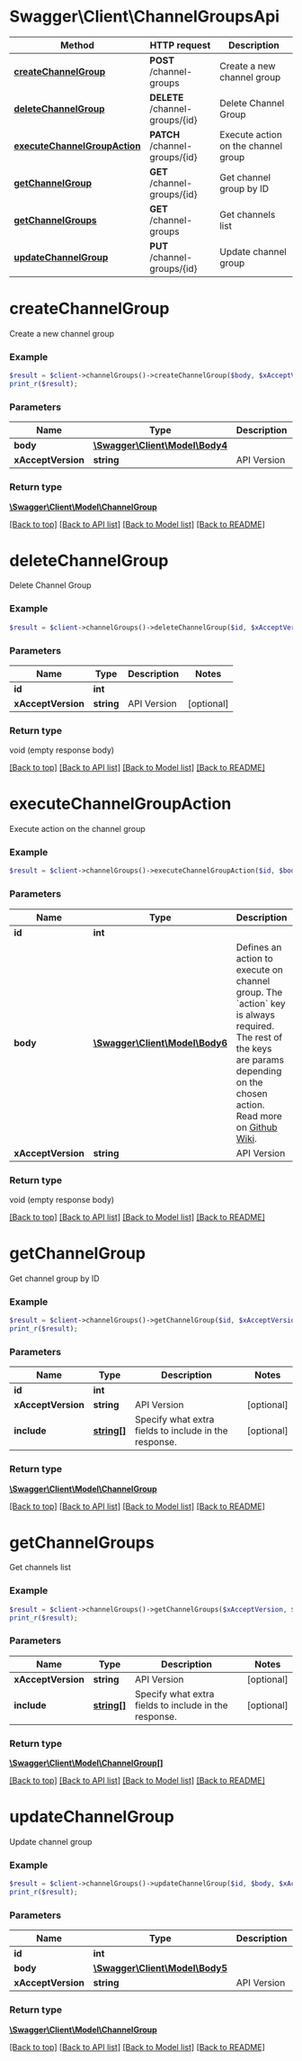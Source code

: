 # Swagger\Client\ChannelGroupsApi

Method | HTTP request | Description
------------- | ------------- | -------------
[**createChannelGroup**](ChannelGroupsApi.md#createChannelGroup) | **POST** /channel-groups | Create a new channel group
[**deleteChannelGroup**](ChannelGroupsApi.md#deleteChannelGroup) | **DELETE** /channel-groups/{id} | Delete Channel Group
[**executeChannelGroupAction**](ChannelGroupsApi.md#executeChannelGroupAction) | **PATCH** /channel-groups/{id} | Execute action on the channel group
[**getChannelGroup**](ChannelGroupsApi.md#getChannelGroup) | **GET** /channel-groups/{id} | Get channel group by ID
[**getChannelGroups**](ChannelGroupsApi.md#getChannelGroups) | **GET** /channel-groups | Get channels list
[**updateChannelGroup**](ChannelGroupsApi.md#updateChannelGroup) | **PUT** /channel-groups/{id} | Update channel group


# **createChannelGroup**

Create a new channel group

### Example
```php
$result = $client->channelGroups()->createChannelGroup($body, $xAcceptVersion);
print_r($result);
```

### Parameters

Name | Type | Description  | Notes
------------- | ------------- | ------------- | -------------
 **body** | [**\Swagger\Client\Model\Body4**](../Model/Body4.md)|  |
 **xAcceptVersion** | **string**| API Version | [optional]

### Return type

[**\Swagger\Client\Model\ChannelGroup**](../Model/ChannelGroup.md)

[[Back to top]](#) [[Back to API list]](../../README.md#documentation-for-api-endpoints) [[Back to Model list]](../../README.md#documentation-for-models) [[Back to README]](../../README.md)

# **deleteChannelGroup**

Delete Channel Group

### Example
```php
$result = $client->channelGroups()->deleteChannelGroup($id, $xAcceptVersion);
```

### Parameters

Name | Type | Description  | Notes
------------- | ------------- | ------------- | -------------
 **id** | **int**|  |
 **xAcceptVersion** | **string**| API Version | [optional]

### Return type

void (empty response body)

[[Back to top]](#) [[Back to API list]](../../README.md#documentation-for-api-endpoints) [[Back to Model list]](../../README.md#documentation-for-models) [[Back to README]](../../README.md)

# **executeChannelGroupAction**

Execute action on the channel group

### Example
```php
$result = $client->channelGroups()->executeChannelGroupAction($id, $body, $xAcceptVersion);
```

### Parameters

Name | Type | Description  | Notes
------------- | ------------- | ------------- | -------------
 **id** | **int**|  |
 **body** | [**\Swagger\Client\Model\Body6**](../Model/Body6.md)| Defines an action to execute on channel group. The &#x60;action&#x60; key is always required. The rest of the keys are params depending on the chosen action. Read more on [Github Wiki](https://github.com/SUPLA/supla-cloud/wiki/Channel-Actions). |
 **xAcceptVersion** | **string**| API Version | [optional]

### Return type

void (empty response body)

[[Back to top]](#) [[Back to API list]](../../README.md#documentation-for-api-endpoints) [[Back to Model list]](../../README.md#documentation-for-models) [[Back to README]](../../README.md)

# **getChannelGroup**

Get channel group by ID

### Example
```php
$result = $client->channelGroups()->getChannelGroup($id, $xAcceptVersion, $include);
print_r($result);
```

### Parameters

Name | Type | Description  | Notes
------------- | ------------- | ------------- | -------------
 **id** | **int**|  |
 **xAcceptVersion** | **string**| API Version | [optional]
 **include** | [**string[]**](../Model/string.md)| Specify what extra fields to include in the response. | [optional]

### Return type

[**\Swagger\Client\Model\ChannelGroup**](../Model/ChannelGroup.md)

[[Back to top]](#) [[Back to API list]](../../README.md#documentation-for-api-endpoints) [[Back to Model list]](../../README.md#documentation-for-models) [[Back to README]](../../README.md)

# **getChannelGroups**

Get channels list

### Example
```php
$result = $client->channelGroups()->getChannelGroups($xAcceptVersion, $include);
print_r($result);
```

### Parameters

Name | Type | Description  | Notes
------------- | ------------- | ------------- | -------------
 **xAcceptVersion** | **string**| API Version | [optional]
 **include** | [**string[]**](../Model/string.md)| Specify what extra fields to include in the response. | [optional]

### Return type

[**\Swagger\Client\Model\ChannelGroup[]**](../Model/ChannelGroup.md)

[[Back to top]](#) [[Back to API list]](../../README.md#documentation-for-api-endpoints) [[Back to Model list]](../../README.md#documentation-for-models) [[Back to README]](../../README.md)

# **updateChannelGroup**

Update channel group

### Example
```php
$result = $client->channelGroups()->updateChannelGroup($id, $body, $xAcceptVersion);
print_r($result);
```

### Parameters

Name | Type | Description  | Notes
------------- | ------------- | ------------- | -------------
 **id** | **int**|  |
 **body** | [**\Swagger\Client\Model\Body5**](../Model/Body5.md)|  |
 **xAcceptVersion** | **string**| API Version | [optional]

### Return type

[**\Swagger\Client\Model\ChannelGroup**](../Model/ChannelGroup.md)

[[Back to top]](#) [[Back to API list]](../../README.md#documentation-for-api-endpoints) [[Back to Model list]](../../README.md#documentation-for-models) [[Back to README]](../../README.md)

